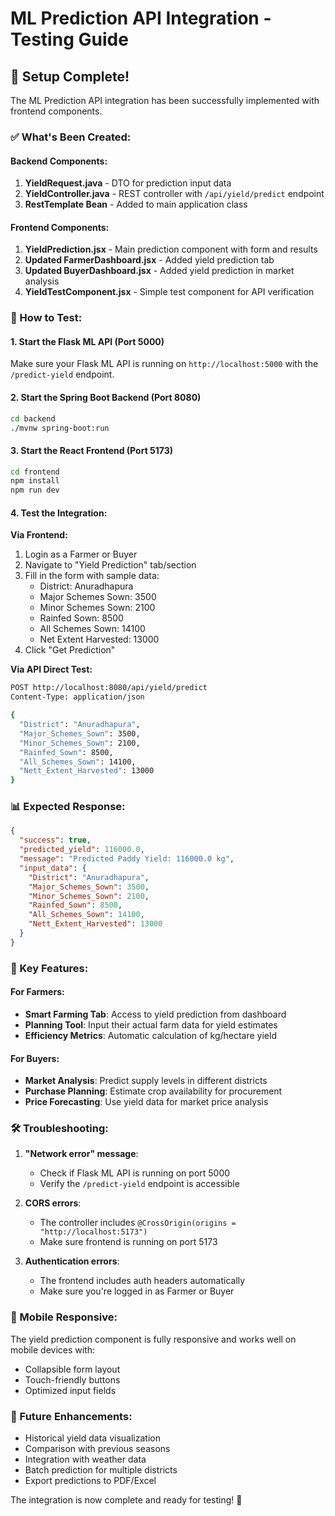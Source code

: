 # ML Prediction API Integration - Testing Guide

## 🚀 Setup Complete! 

The ML Prediction API integration has been successfully implemented with frontend components.

### ✅ What's Been Created:

#### Backend Components:
1. **YieldRequest.java** - DTO for prediction input data
2. **YieldController.java** - REST controller with `/api/yield/predict` endpoint
3. **RestTemplate Bean** - Added to main application class

#### Frontend Components:
1. **YieldPrediction.jsx** - Main prediction component with form and results
2. **Updated FarmerDashboard.jsx** - Added yield prediction tab
3. **Updated BuyerDashboard.jsx** - Added yield prediction in market analysis
4. **YieldTestComponent.jsx** - Simple test component for API verification

### 🧪 How to Test:

#### 1. Start the Flask ML API (Port 5000)
Make sure your Flask ML API is running on `http://localhost:5000` with the `/predict-yield` endpoint.

#### 2. Start the Spring Boot Backend (Port 8080)
```bash
cd backend
./mvnw spring-boot:run
```

#### 3. Start the React Frontend (Port 5173)
```bash
cd frontend
npm install
npm run dev
```

#### 4. Test the Integration:

**Via Frontend:**
1. Login as a Farmer or Buyer
2. Navigate to "Yield Prediction" tab/section
3. Fill in the form with sample data:
   - District: Anuradhapura
   - Major Schemes Sown: 3500
   - Minor Schemes Sown: 2100
   - Rainfed Sown: 8500
   - All Schemes Sown: 14100
   - Net Extent Harvested: 13000
4. Click "Get Prediction"

**Via API Direct Test:**
```bash
POST http://localhost:8080/api/yield/predict
Content-Type: application/json

{
  "District": "Anuradhapura",
  "Major_Schemes_Sown": 3500,
  "Minor_Schemes_Sown": 2100,
  "Rainfed_Sown": 8500,
  "All_Schemes_Sown": 14100,
  "Nett_Extent_Harvested": 13000
}
```

### 📊 Expected Response:
```json
{
  "success": true,
  "predicted_yield": 116000.0,
  "message": "Predicted Paddy Yield: 116000.0 kg",
  "input_data": {
    "District": "Anuradhapura",
    "Major_Schemes_Sown": 3500,
    "Minor_Schemes_Sown": 2100,
    "Rainfed_Sown": 8500,
    "All_Schemes_Sown": 14100,
    "Nett_Extent_Harvested": 13000
  }
}
```

### 🎯 Key Features:

#### For Farmers:
- **Smart Farming Tab**: Access to yield prediction from dashboard
- **Planning Tool**: Input their actual farm data for yield estimates
- **Efficiency Metrics**: Automatic calculation of kg/hectare yield

#### For Buyers:
- **Market Analysis**: Predict supply levels in different districts
- **Purchase Planning**: Estimate crop availability for procurement
- **Price Forecasting**: Use yield data for market price analysis

### 🛠 Troubleshooting:

1. **"Network error" message**: 
   - Check if Flask ML API is running on port 5000
   - Verify the `/predict-yield` endpoint is accessible

2. **CORS errors**: 
   - The controller includes `@CrossOrigin(origins = "http://localhost:5173")`
   - Make sure frontend is running on port 5173

3. **Authentication errors**: 
   - The frontend includes auth headers automatically
   - Make sure you're logged in as Farmer or Buyer

### 📱 Mobile Responsive:
The yield prediction component is fully responsive and works well on mobile devices with:
- Collapsible form layout
- Touch-friendly buttons
- Optimized input fields

### 🔮 Future Enhancements:
- Historical yield data visualization
- Comparison with previous seasons
- Integration with weather data
- Batch prediction for multiple districts
- Export predictions to PDF/Excel

The integration is now complete and ready for testing! 🎉
